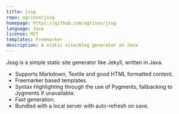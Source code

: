 ```yaml
---
title: jssg
repo: agrison/jssg
homepage: https://github.com/agrison/jssg
language: Java
license: MIT
templates: Freemarker
description: A static site/blog generator in Java
---
```


Jssg is a simple static site generator like Jekyll, written in Java.

* Supports Markdown, Textile and good HTML formatted content.
* Freemarker based templates.
* Syntax Highlighting through the use of Pygments, fallbacking to Jygments if unavailable.
* Fast generation.
* Bundled with a local server with auto-refresh on save.
